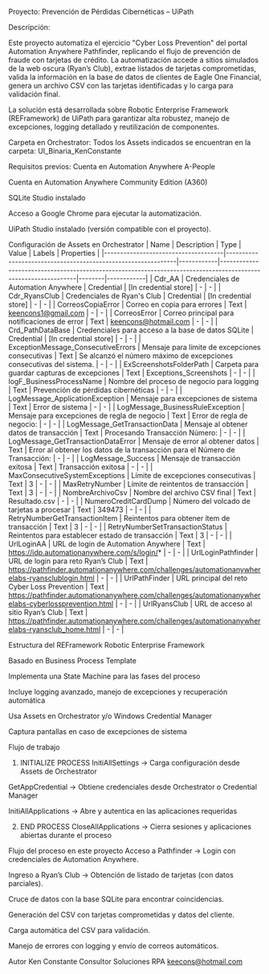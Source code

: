 Proyecto: Prevención de Pérdidas Cibernéticas – UiPath


Descripción:

Este proyecto automatiza el ejercicio "Cyber Loss Prevention" del portal Automation Anywhere Pathfinder, replicando el flujo de prevención de fraude con tarjetas de crédito.
La automatización accede a sitios simulados de la web oscura (Ryan’s Club), extrae listados de tarjetas comprometidas, valida la información en la base de datos de clientes de Eagle One Financial, genera un archivo CSV con las tarjetas identificadas y lo carga para validación final.

La solución está desarrollada sobre Robotic Enterprise Framework (REFramework) de UiPath para garantizar alta robustez, manejo de excepciones, logging detallado y reutilización de componentes.

Carpeta en Orchestrator:
Todos los Assets indicados se encuentran en la carpeta:
UI_Binaria_KenConstante

Requisitos previos:
Cuenta en Automation Anywhere A-People

Cuenta en Automation Anywhere Community Edition (A360)

SQLite Studio instalado

Acceso a Google Chrome para ejecutar la automatización.

UiPath Studio instalado (versión compatible con el proyecto).

Configuración de Assets en Orchestrator
| Name                                | Description                                                  | Type       | Value                                                                                                         | Labels | Properties |
|-------------------------------------|--------------------------------------------------------------|------------|---------------------------------------------------------------------------------------------------------------|--------|------------|
| Cdr_AA                              | Credenciales de Automation Anywhere                          | Credential | [In credential store]                                                                                        | -      | -          |
| Cdr_RyansClub                       | Credenciales de Ryan's Club                                  | Credential | [In credential store]                                                                                        | -      | -          |
| CorreosCopiaError                   | Correo en copia para errores                                 | Text       | keencons1@gmail.com                                                                                           | -      | -          |
| CorreosError                        | Correo principal para notificaciones de error                | Text       | keencons@hotmail.com                                                                                          | -      | -          |
| Crd_PathDataBase                    | Credenciales para acceso a la base de datos SQLite           | Credential | [In credential store]                                                                                        | -      | -          |
| ExceptionMessage_ConsecutiveErrors  | Mensaje para límite de excepciones consecutivas              | Text       | Se alcanzó el número máximo de excepciones consecutivas del sistema.                                         | -      | -          |
| ExScreenshotsFolderPath             | Carpeta para guardar capturas de excepciones                 | Text       | Exceptions_Screenshots                                                                                        | -      | -          |
| logF_BusinessProcessName            | Nombre del proceso de negocio para logging                   | Text       | Prevención de pérdidas cibernéticas                                                                           | -      | -          |
| LogMessage_ApplicationException     | Mensaje para excepciones de sistema                          | Text       | Error de sistema                                                                                              | -      | -          |
| LogMessage_BusinessRuleException    | Mensaje para excepciones de regla de negocio                 | Text       | Error de regla de negocio:                                                                                    | -      | -          |
| LogMessage_GetTransactionData       | Mensaje al obtener datos de transacción                      | Text       | Procesando Transacción Número:                                                                                | -      | -          |
| LogMessage_GetTransactionDataError  | Mensaje de error al obtener datos                            | Text       | Error al obtener los datos de la transacción para el Número de Transacción:                                   | -      | -          |
| LogMessage_Success                  | Mensaje de transacción exitosa                               | Text       | Transacción exitosa                                                                                           | -      | -          |
| MaxConsecutiveSystemExceptions      | Límite de excepciones consecutivas                           | Text       | 3                                                                                                             | -      | -          |
| MaxRetryNumber                      | Límite de reintentos de transacción                          | Text       | 3                                                                                                             | -      | -          |
| NombreArchivoCsv                    | Nombre del archivo CSV final                                 | Text       | Resultado.csv                                                                                                 | -      | -          |
| NumeroCreditCardDump                | Número del volcado de tarjetas a procesar                    | Text       | 349473                                                                                                        | -      | -          |
| RetryNumberGetTransactionItem       | Reintentos para obtener ítem de transacción                  | Text       | 3                                                                                                             | -      | -          |
| RetryNumberSetTransactionStatus     | Reintentos para establecer estado de transacción             | Text       | 3                                                                                                             | -      | -          |
| UrlLoginAA                          | URL de login de Automation Anywhere                          | Text       | https://idp.automationanywhere.com/s/login/*                                                                 | -      | -          |
| UrlLoginPathfinder                  | URL de login para reto Ryan’s Club                           | Text       | https://pathfinder.automationanywhere.com/challenges/automationanywherelabs-ryansclublogin.html              | -      | -          |
| UrlPathFinder                       | URL principal del reto Cyber Loss Prevention                 | Text       | https://pathfinder.automationanywhere.com/challenges/automationanywherelabs-cyberlossprevention.html         | -      | -          |
| UrlRyansClub                        | URL de acceso al sitio Ryan’s Club                           | Text       | https://pathfinder.automationanywhere.com/challenges/automationanywherelabs-ryansclub_home.html              | -      | -          |


Estructura del REFramework
Robotic Enterprise Framework

Basado en Business Process Template

Implementa una State Machine para las fases del proceso

Incluye logging avanzado, manejo de excepciones y recuperación automática

Usa Assets en Orchestrator y/o Windows Credential Manager

Captura pantallas en caso de excepciones de sistema

Flujo de trabajo
1. INITIALIZE PROCESS
InitiAllSettings → Carga configuración desde Assets de Orchestrator

GetAppCredential → Obtiene credenciales desde Orchestrator o Credential Manager

InitiAllApplications → Abre y autentica en las aplicaciones requeridas

2. END PROCESS
CloseAllApplications → Cierra sesiones y aplicaciones abiertas durante el proceso

Flujo del proceso en este proyecto
Acceso a Pathfinder → Login con credenciales de Automation Anywhere.

Ingreso a Ryan’s Club → Obtención de listado de tarjetas (con datos parciales).

Cruce de datos con la base SQLite para encontrar coincidencias.

Generación del CSV con tarjetas comprometidas y datos del cliente.

Carga automática del CSV para validación.

Manejo de errores con logging y envío de correos automáticos.

Autor
Ken Constante
Consultor Soluciones RPA
keecons@hotmail.com

